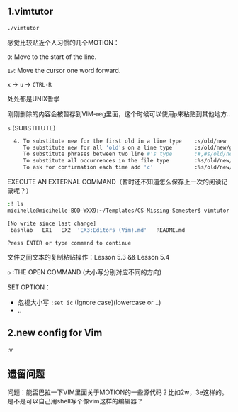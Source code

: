 
## 1.vimtutor

```bash
./vimtutor
```

感觉比较贴近个人习惯的几个MOTION：

`0`: Move to the start of the line.

`1w`: Move the cursor one word forward.

`x` → `u` → `CTRL-R`

处处都是UNIX哲学

刚刚删除的内容会被暂存到VIM-reg里面，这个时候可以使用`p`来粘贴到其他地方..

`s` (SUBSTITUTE)

```bash
  4. To substitute new for the first old in a line type    :s/old/new
     To substitute new for all 'old's on a line type       :s/old/new/g
     To substitute phrases between two line #'s type       :#,#s/old/new/g
     To substitute all occurrences in the file type        :%s/old/new/g
     To ask for confirmation each time add 'c'             :%s/old/new/gc
```

EXECUTE AN EXTERNAL COMMAND（暂时还不知道怎么保存上一次的阅读记录呢？）

```bash
:! ls
micihelle@micihelle-BOD-WXX9:~/Templates/CS-Missing-Semester$ vimtutor 

[No write since last change]
 bashlab   EX1	 EX2  'EX3:Editors (Vim).md'   README.md

Press ENTER or type command to continue

```

文件之间文本的复制粘贴操作：Lesson 5.3 && Lesson 5.4

`o` :THE OPEN COMMAND  (大小写分别对应不同的方向)

SET OPTION：

- 忽视大小写  `:set ic`  (Ignore case)(lowercase or ..)
- ..

## 2.new config for Vim

:v

## 遗留问题

问题：能否巴拉一下VIM里面关于MOTION的一些源代码？比如2w，3e这样的。是不是可以自己用shell写个像vim这样的编辑器？